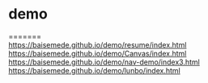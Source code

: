 # demo
=======</br>
https://baisemede.github.io/demo/resume/index.html </br>
https://baisemede.github.io/demo/Canvas/index.html </br>
https://baisemede.github.io/demo/nav-demo/index3.html </br>
https://baisemede.github.io/demo/lunbo/index.html </br>
